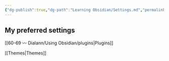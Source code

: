 ```yaml
---
{"dg-publish":true,"dg-path":"Learning Obsidian/Settings.md","permalink":"/learning-obsidian/settings/","noteIcon":"","created":"","updated":""}
---
```


## My preferred settings

[[60-69 〰️ Dialann/Using Obsidian/plugins\|Plugins]]

[[Themes\|Themes]]